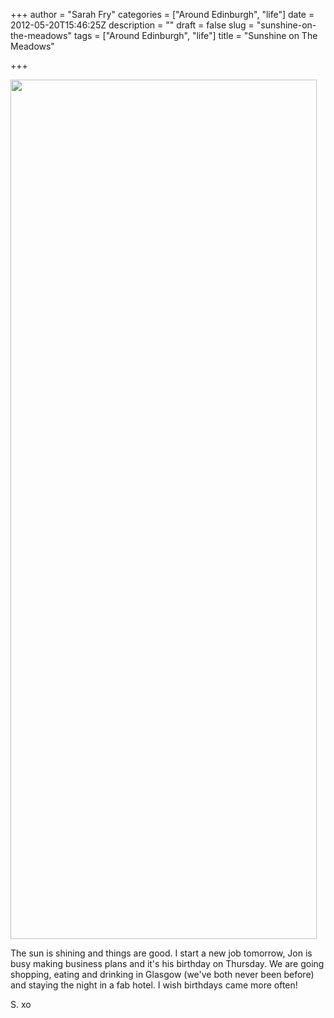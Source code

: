 +++
author = "Sarah Fry"
categories = ["Around Edinburgh", "life"]
date = 2012-05-20T15:46:25Z
description = ""
draft = false
slug = "sunshine-on-the-meadows"
tags = ["Around Edinburgh", "life"]
title = "Sunshine on The Meadows"

+++


<a href="http://sweetaspi.co.uk/content/images/2012/05/IMGP2893-001.jpg"><img class="aligncenter size-full wp-image-708" title="themeadows" src="http://sweetaspi.co.uk/content/images/2012/05/IMGP2893-001.jpg" alt="" width="490" height="1375" /></a>

The sun is shining and things are good. I start a new job tomorrow, Jon is busy making business plans and it's his birthday on Thursday. We are going shopping, eating and drinking in Glasgow (we've both never been before) and staying the night in a fab hotel. I wish birthdays came more often!

S. xo

